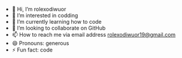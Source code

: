- 👋 Hi, I’m rolexodiwuor
- 👀 I’m interested in codding
- 🌱 I’m currently learning how to code
- 💞️ I’m looking to collaborate on GitHub
- 📫 How to reach me via email address rolexodiwuor19@gmail.com
- 😄 Pronouns: generous
- ⚡ Fun fact: code

<!---
rolexodiwuor/rolexodiwuor is a ✨ special ✨ repository because its `README.md` (this file) appears on your GitHub profile.
You can click the Preview link to take a look at your changes.
--->
